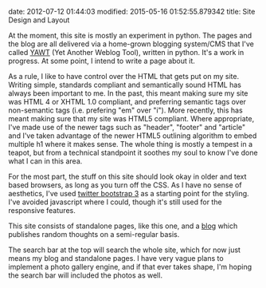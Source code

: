 date: 2012-07-12 01:44:03
modified: 2015-05-16 01:52:55.879342
title: Site Design and Layout

At the moment, this site is mostly an experiment in python.  The pages and
the blog are all delivered via a home-grown blogging system/CMS that I've
called [YAWT][1] (Yet Another Weblog Tool), written in python.  It's a work
in progress.  At some point, I intend to write a page about it.

As a rule, I like to have control over the HTML that gets put on my site.
Writing simple, standards compliant and semantically sound HTML has always
been important to me.  In the past, this meant making sure my site was HTML
4 or XHTML 1.0 compliant, and preferring semantic tags over non-semantic
tags (i.e. prefering "em" over "i").  More recently, this has meant making
sure that my site was HTML5 compliant.  Where appropriate, I've made use of
the newer tags such as "header", "footer" and "article" and I've taken
advantage of the newer HTML5 outlining algorithm to embed multiple h1 where
it makes sense.  The whole thing is mostly a tempest in a teapot, but from a
technical standpoint it soothes my soul to know I've done what I can in this
area.

For the most part, the stuff on this site should look okay in older and text
based browsers, as long as you turn off the CSS.  As I have no sense of
aesthetics, I've used [twitter bootstrap 3][2] as a starting point for the
styling.  I've avoided javascript where I could, though it's still used for
the responsive features.

This site consists of standalone pages, like this one, and a [blog][3] which
publishes random thoughts on a semi-regular basis.

The search bar at the top will search the whole site, which for now just
means my blog and standalone pages. I have very vague plans to implement a
photo gallery engine, and if that ever takes shape, I'm hoping the search
bar will included the photos as well.

[1]: https://github.com/drivet/yawt
[2]: http://twitter.github.com/bootstrap/
[3]: /blog